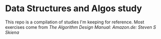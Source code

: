 # Data Structures and Algos study

This repo is a compilation of studies I'm keeping for reference. Most exercises come from *The Algorithm Design Manual: Amazon.de: Steven S Skiena*
